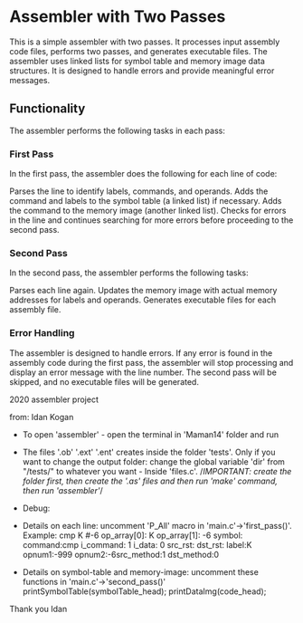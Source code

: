 # Assembler with Two Passes
This is a simple assembler with two passes. It processes input assembly code files, performs two passes, and generates executable files. The assembler uses linked lists for symbol table and memory image data structures. It is designed to handle errors and provide meaningful error messages.

## Functionality
The assembler performs the following tasks in each pass:

### First Pass
In the first pass, the assembler does the following for each line of code:

Parses the line to identify labels, commands, and operands.
Adds the command and labels to the symbol table (a linked list) if necessary.
Adds the command to the memory image (another linked list).
Checks for errors in the line and continues searching for more errors before proceeding to the second pass.
### Second Pass
In the second pass, the assembler performs the following tasks:

Parses each line again.
Updates the memory image with actual memory addresses for labels and operands.
Generates executable files for each assembly file.

### Error Handling
The assembler is designed to handle errors. If any error is found in the assembly code during the first pass, the assembler will stop processing and display an error message with the line number. The second pass will be skipped, and no executable files will be generated.

2020 assembler project

from: Idan Kogan

- 	To open 'assembler' - open the terminal in 'Maman14' folder and run

- 	The files '.ob' '.ext' '.ent' creates inside the folder 'tests'. 
	Only if you want to change the output folder:
	change the global variable 'dir' from "/tests/" to whatever you want - Inside 'files.c'.
	/*IMPORTANT: create the folder first, then create the '.as' files and then run 'make' command, then run 'assembler'*/

- 	Debug:
- Details on each line: uncomment 'P_All' macro in 'main.c'->'first_pass()'.
	Example:
	cmp K #-6
	op_array[0]: K op_array[1]: -6 
	symbol: command:cmp i_command: 1 i_data: 0 src_rst: dst_rst: label:K opnum1:-999 opnum2:-6src_method:1 dst_method:0


- Details on symbol-table and memory-image: uncomment these functions in 'main.c'->'second_pass()'	printSymbolTable(symbolTable_head);
																												printDataImg(code_head);

Thank you
Idan

